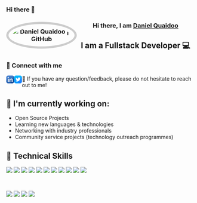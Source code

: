 ### Hi there 👋

<!--
**HeyMrQuaidoo/HeyMrQuaidoo** is a ✨ _special_ ✨ repository because its `README.md` (this file) appears on your GitHub profile.

Here are some ideas to get you started:

- 🔭 I’m currently working on ...
- 🌱 I’m currently learning ...
- 👯 I’m looking to collaborate on ...
- 🤔 I’m looking for help with ...
- 💬 Ask me about ...
- 📫 How to reach me: ...
- 😄 Pronouns: ...
- ⚡ Fun fact: ...
-->

<h3 align="center">
    <img align="left" src="https://avatars.githubusercontent.com/u/46993996?v=4" alt="Daniel Quaidoo | GitHub" width="21px" style="width: 157px; border: 6px solid #ccc; border-radius: 50%; padding: 10px;"/>
    Hi there, I am <a href="https://www.linkedin.com/in/danielquaidoo/" target="_blank" rel="noreferrer">Daniel Quaidoo</a>
</h3>

<h2 align="center">
    I am a Fullstack Developer 💻
</h2>

### 🤝 Connect with me

<a href="https://www.linkedin.com/in/danielquaidoo/"><img align="left" src="https://raw.githubusercontent.com/HeyMrQuaidoo/HeyMrQuaidoo/main/images/linkedin.png" alt="Daniel Quaidoo | LinkedIn" width="21px"/></a>
<a href="https://twitter.com/ghavenor"><img align="left" src="https://raw.githubusercontent.com/HeyMrQuaidoo/HeyMrQuaidoo/main/images/twitter.png" alt="Ghavenor | Twitter" width="21px"/></a>

💬 If you have any question/feedback, please do not hesitate to reach out to me!

## 🔭 I'm currently working on:

- Open Source Projects
- Learning new languages & technologies
- Networking with industry professionals
- Community service projects (technology outreach programmes)

## 💼 Technical Skills

<!--![](https://img.shields.io/badge/Code-Postgres-informational?style=flat&logo=PostgreSQL&color=336791)
![](https://img.shields.io/badge/Code-MongoDB-informational?style=flat&logo=SQLite&color=003B57) 
 -->

![](https://img.shields.io/badge/Code-Perl-informational?style=flat&logo=Perl&color=39457E)
![](https://img.shields.io/badge/Code-Python-informational?style=flat&logo=Python&color=3776AB)
![](https://img.shields.io/badge/Code-React-informational?style=flat&logo=react&color=61DAFB)
![](https://img.shields.io/badge/Code-JavaScript-informational?style=flat&logo=JavaScript&color=F7DF1E)
![](https://img.shields.io/badge/Code-Node-informational?style=flat&logo=Node&color=339933)
![](https://img.shields.io/badge/Code-Angular-informational?style=flat&logo=Angular&color=DD0031)
![](https://img.shields.io/badge/Code-HTML5-informational?style=flat&logo=HTML5&color=E34F26)
![](https://img.shields.io/badge/Code-CSS3-informational?style=flat&logo=CSS3&color=1572B6)
![](https://img.shields.io/badge/Code-Ruby-informational?style=flat&logo=Ruby&color=CC342D)
![](https://img.shields.io/badge/Code-Ruby_on_Rails-informational?style=flat&logo=Ruby-On-Rails&color=CC0000)
![](https://img.shields.io/badge/Code-Java-informational?style=flat&logo=Java&color=007396)


</br>

![](https://img.shields.io/badge/Tools-Git-informational?style=flat&logo=Git&color=F05032)
![](https://img.shields.io/badge/Tools-GitHub-informational?style=flat&logo=GitHub&color=181717)
![](https://img.shields.io/badge/Tools-NPM-informational?style=flat&logo=NPM&color=CB3837)
![](https://img.shields.io/badge/Tools-Docker-informational?style=flat&logo=Docker&color=2496ED)


